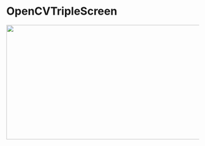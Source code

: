 # OpenCVTripleScreen
<img  src = "https://github.com/engineerbekir/OpenCVTripleScreen/blob/master/gifvideo.gif" width = "800" height = "300" />
